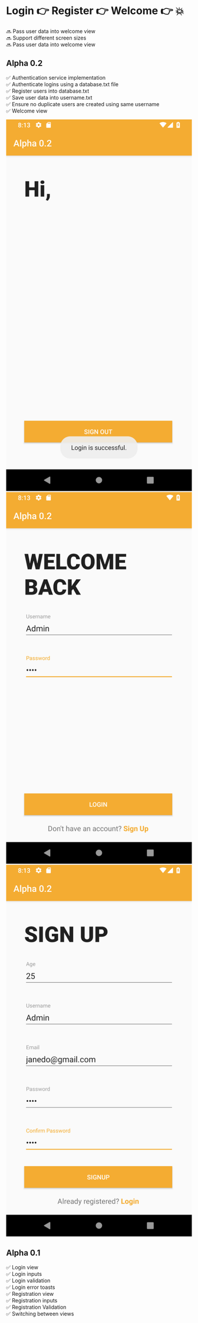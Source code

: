 # Login  :point_right:  Register  :point_right:  Welcome :point_right: :boom:

:soon: Pass user data into welcome view</br>
:soon: Support different screen sizes</br>
:soon: Pass user data into welcome view</br>

## Alpha 0.2 ##
:white_check_mark: Authentication service implementation </br>
:white_check_mark: Authenticate logins using a database.txt file </br>
:white_check_mark: Register users into database.txt </br>
:white_check_mark: Save user data into username.txt </br>
:white_check_mark: Ensure no duplicate users are created using same username </br>
:white_check_mark: Welcome view </br>

![Welcome](welcome.png)
![Login](login.png)
![Register](register.png)

## Alpha 0.1 ##
:white_check_mark: Login view </br>
:white_check_mark: Login inputs </br>
:white_check_mark: Login validation </br>
:white_check_mark: Login error toasts </br>
:white_check_mark: Registration view </br>
:white_check_mark: Registration inputs </br>
:white_check_mark: Registration Validation </br>
:white_check_mark: Switching between views </br>
